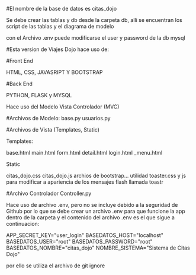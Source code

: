 #El nombre de la base de datos es citas_dojo

Se debe crear las tablas y db desde la carpeta db, alli se encuentran los script de las tablas y el diagrama de modelo

con el Archivo .env puede modificarse el user y password de la db mysql


#Esta version de Viajes Dojo hace uso de:

#Front End

HTML, CSS, JAVASRIPT Y BOOTSTRAP

#Back End

PYTHON, FLASK y MYSQL 

Hace uso del Modelo Vista Controlador (MVC)

#Archivos de Modelo:
base.py
usuarios.py

#Archivos de Vista (Templates, Static)

Templates:

base.html
main.html
form.html
detail.html
login.html
_menu.html

Static

citas_dojo.css
citas_dojo.js
archios de bootstrap...
utilidad toaster.css y js para modificar a apariencia de los mensajes flash llamada toastr


#Archivo Controlador
Controller.py

Hace uso de archivo .env, pero no se incluye debido a la seguridad de Github
por lo que se debe crear un archivo .env para que funcione la app dentro de la carpeta y
el contenido del archivo .env es el que sigue a continuacion:

APP_SECRET_KEY="user_login"
BASEDATOS_HOST="localhost"
BASEDATOS_USER="root"
BASEDATOS_PASSWORD="root"
BASEDATOS_NOMBRE="citas_dojo"
NOMBRE_SISTEMA="Sistema de Citas Dojo"


por ello se utiliza el archivo de git ignore

